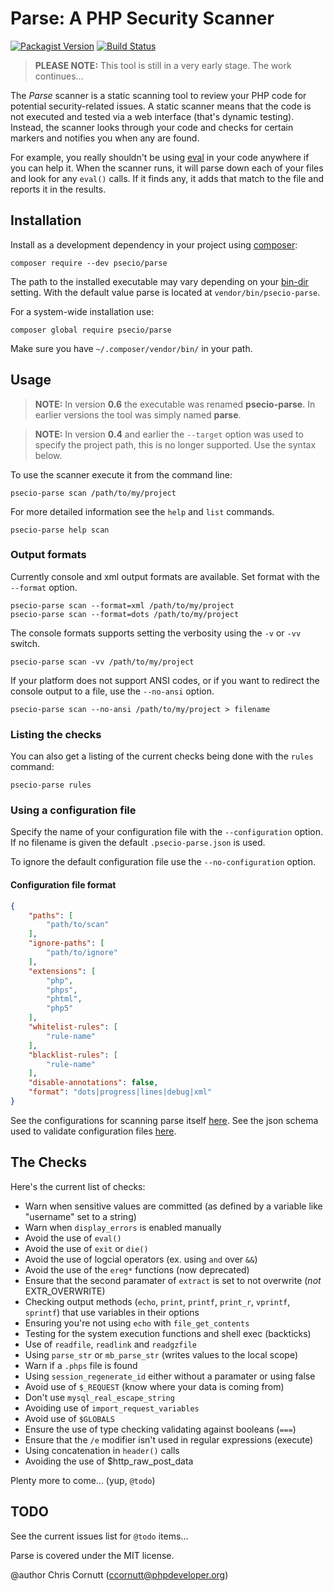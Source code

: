 Parse: A PHP Security Scanner
=============================

[![Packagist Version](https://img.shields.io/packagist/v/psecio/parse.svg?style=flat-square)](https://packagist.org/packages/psecio/parse)
[![Build Status](https://img.shields.io/travis/psecio/parse/master.svg?style=flat-square)](https://travis-ci.org/psecio/parse)

> **PLEASE NOTE:** This tool is still in a very early stage. The work continues...

The *Parse* scanner is a static scanning tool to review your PHP code for potential security-related
issues. A static scanner means that the code is not executed and tested via a web interface (that's
dynamic testing). Instead, the scanner looks through your code and checks for certain markers and notifies
you when any are found.

For example, you really shouldn't be using [eval](http://php.net/eval) in your code anywhere if you can
help it. When the scanner runs, it will parse down each of your files and look for any `eval()` calls.
If it finds any, it adds that match to the file and reports it in the results.


Installation
------------
Install as a development dependency in your project using [composer](https://getcomposer.org/):

    composer require --dev psecio/parse

The path to the installed executable may vary depending on your
[bin-dir](https://getcomposer.org/doc/04-schema.md#config) setting. With the
default value parse is located at `vendor/bin/psecio-parse`.

For a system-wide installation use:

    composer global require psecio/parse

Make sure you have `~/.composer/vendor/bin/` in your path.


Usage
-----
> **NOTE:** In version **0.6** the executable was renamed **psecio-parse**. In earlier
> versions the tool was simply named **parse**.

> **NOTE:** In version **0.4** and earlier the `--target` option was used to specify the
> project path, this is no longer supported. Use the syntax below.

To use the scanner execute it from the command line:

    psecio-parse scan /path/to/my/project

For more detailed information see the `help` and `list` commands.

    psecio-parse help scan

### Output formats

Currently console and xml output formats are available. Set format with the `--format` option.

    psecio-parse scan --format=xml /path/to/my/project 
    psecio-parse scan --format=dots /path/to/my/project

The console formats supports setting the verbosity using the `-v` or `-vv` switch.

    psecio-parse scan -vv /path/to/my/project

If your platform does not support ANSI codes, or if you want to redirect the console output
to a file, use the `--no-ansi` option.

    psecio-parse scan --no-ansi /path/to/my/project > filename

### Listing the checks

You can also get a listing of the current checks being done with the `rules` command:

    psecio-parse rules

### Using a configuration file

Specify the name of your configuration file with the `--configuration` option. If no
filename is given the default `.psecio-parse.json` is used.

To ignore the default configuration file use the `--no-configuration` option.

#### Configuration file format
```json
{
    "paths": [
        "path/to/scan"
    ],
    "ignore-paths": [
        "path/to/ignore"
    ],
    "extensions": [
        "php",
        "phps",
        "phtml",
        "php5"
    ],
    "whitelist-rules": [
        "rule-name"
    ],
    "blacklist-rules": [
        "rule-name"
    ],
    "disable-annotations": false,
    "format": "dots|progress|lines|debug|xml"
}
```

See the configurations for scanning parse itself [here](.psecio-parse.json). See the
json schema used to validate configuration files [here](src/Conf/schema.json).


The Checks
----------
Here's the current list of checks:

- Warn when sensitive values are committed (as defined by a variable like "username" set to a string)
- Warn when `display_errors` is enabled manually
- Avoid the use of `eval()`
- Avoid the use of `exit` or `die()`
- Avoid the use of logcial operators (ex. using `and` over `&&`)
- Avoid the use of the `ereg*` functions (now deprecated)
- Ensure that the second paramater of `extract` is set to not overwrite (*not* EXTR_OVERWRITE)
- Checking output methods (`echo`, `print`, `printf`, `print_r`, `vprintf`, `sprintf`) that use variables in their options
- Ensuring you're not using `echo` with `file_get_contents`
- Testing for the system execution functions and shell exec (backticks)
- Use of `readfile`, `readlink` and `readgzfile`
- Using `parse_str` or `mb_parse_str` (writes values to the local scope)
- Warn if a `.phps` file is found
- Using `session_regenerate_id` either without a paramater or using false
- Avoid use of `$_REQUEST` (know where your data is coming from)
- Don't use `mysql_real_escape_string`
- Avoiding use of `import_request_variables`
- Avoid use of `$GLOBALS`
- Ensure the use of type checking validating against booleans (`===`)
- Ensure that the `/e` modifier isn't used in regular expressions (execute)
- Using concatenation in `header()` calls
- Avoiding the use of $http_raw_post_data

Plenty more to come... (yup, `@todo`)


TODO
----
See the current issues list for `@todo` items...

Parse is covered under the MIT license.

@author Chris Cornutt (ccornutt@phpdeveloper.org)

